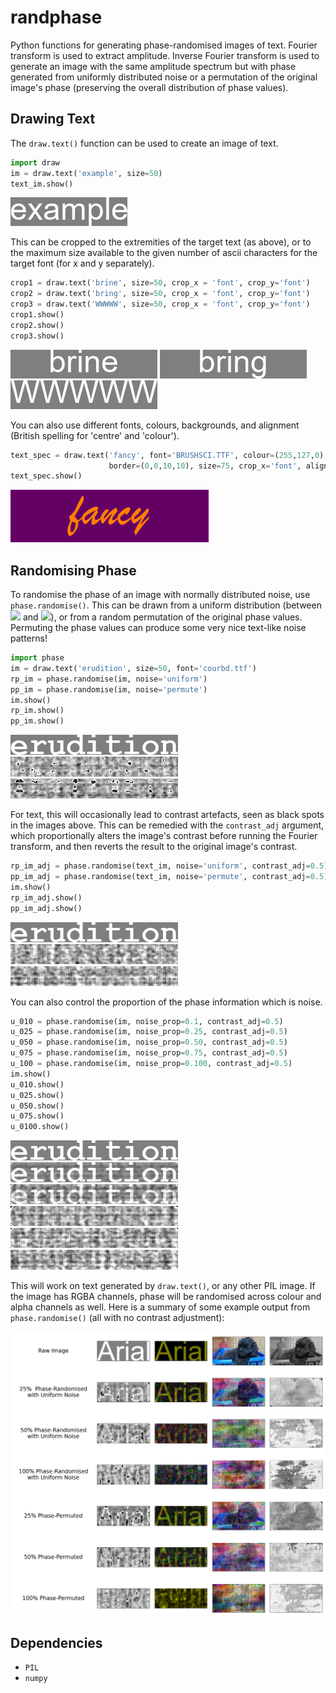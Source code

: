 # randphase
Python functions for generating phase-randomised images of text. Fourier transform is used to extract amplitude. Inverse Fourier transform is used to generate an image with the same amplitude spectrum but with phase generated from uniformly distributed noise or a permutation of the original image's phase (preserving the overall distribution of phase values).

## Drawing Text

The `draw.text()` function can be used to create an image of text.

```python
import draw
im = draw.text('example', size=50)
text_im.show()
```

![](img/text_im.png)

This can be cropped to the extremities of the target text (as above), or to the maximum size available to the given number of ascii characters for the target font (for x and y separately).

```python
crop1 = draw.text('brine', size=50, crop_x = 'font', crop_y='font')
crop2 = draw.text('bring', size=50, crop_x = 'font', crop_y='font')
crop3 = draw.text('WWWWW', size=50, crop_x = 'font', crop_y='font')
crop1.show()
crop2.show()
crop3.show()
```

![](img/crop1.png)
![](img/crop2.png)
![](img/crop3.png)

You can also use different fonts, colours, backgrounds, and alignment (British spelling for 'centre' and 'colour').

```python
text_spec = draw.text('fancy', font='BRUSHSCI.TTF', colour=(255,127,0), bg=(100,0,100),
                      border=(0,0,10,10), size=75, crop_x='font', align_x='centre')
text_spec.show()
```

![](img/text_spec.png)

## Randomising Phase

To randomise the phase of an image with normally distributed noise, use `phase.randomise()`. This can be drawn from a uniform distribution (between <img src="https://render.githubusercontent.com/render/math?math=-\pi"> and <img src="https://render.githubusercontent.com/render/math?math=\pi">), or from a random permutation of the original phase values. Permuting the phase values can produce some very nice text-like noise patterns!

```python
import phase
im = draw.text('erudition', size=50, font='courbd.ttf')
rp_im = phase.randomise(im, noise='uniform')
pp_im = phase.randomise(im, noise='permute')
im.show()
rp_im.show()
pp_im.show()
```

![](img/im.png)
![](img/rp_im.png)
![](img/pp_im.png)

For text, this will occasionally lead to contrast artefacts, seen as black spots in the images above. This can be remedied with the `contrast_adj` argument, which proportionally alters the image's contrast before running the Fourier transform, and then reverts the result to the original image's contrast.

```python
rp_im_adj = phase.randomise(text_im, noise='uniform', contrast_adj=0.5)
pp_im_adj = phase.randomise(text_im, noise='permute', contrast_adj=0.5)
im.show()
rp_im_adj.show()
pp_im_adj.show()
```

![](img/im.png)
![](img/rp_im_adj.png)
![](img/pp_im_adj.png)

You can also control the proportion of the phase information which is noise.

```python
u_010 = phase.randomise(im, noise_prop=0.1, contrast_adj=0.5)
u_025 = phase.randomise(im, noise_prop=0.25, contrast_adj=0.5)
u_050 = phase.randomise(im, noise_prop=0.50, contrast_adj=0.5)
u_075 = phase.randomise(im, noise_prop=0.75, contrast_adj=0.5)
u_100 = phase.randomise(im, noise_prop=0.100, contrast_adj=0.5)
im.show()
u_010.show()
u_025.show()
u_050.show()
u_075.show()
u_0100.show()
```

![](img/im.png)
![](img/u_010.png)
![](img/u_025.png)
![](img/u_050.png)
![](img/u_075.png)
![](img/u_100.png)

This will work on text generated by `draw.text()`, or any other PIL image. If the image has RGBA channels, phase will be randomised across colour and alpha channels as well. Here is a summary of some example output from `phase.randomise()` (all with no contrast adjustment):

![](img/examples.png)

## Dependencies

* `PIL`
* `numpy`
